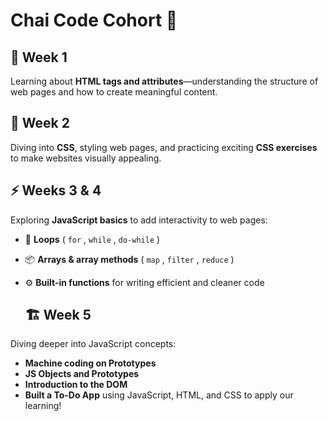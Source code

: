 # Chai Code Cohort 🚀 

## 📌 Week 1  
Learning about **HTML tags and attributes**—understanding the structure of web pages and how to create meaningful content.  

## 🎨 Week 2  
Diving into **CSS**, styling web pages, and practicing exciting **CSS exercises** to make websites visually appealing.  

## ⚡ Weeks 3 & 4  
Exploring **JavaScript basics** to add interactivity to web pages:  
- 🔄 **Loops** ( `for` , `while` , `do-while` )  
- 📦 **Arrays & array methods** ( `map` , `filter` , `reduce` )  
- ⚙️ **Built-in functions** for writing efficient and cleaner code

  ## 🏗️ Week 5
Diving deeper into JavaScript concepts:

- **Machine coding on Prototypes**
- **JS Objects and Prototypes**
- **Introduction to the DOM**
- **Built a To-Do App** using JavaScript, HTML, and CSS to apply our learning!


